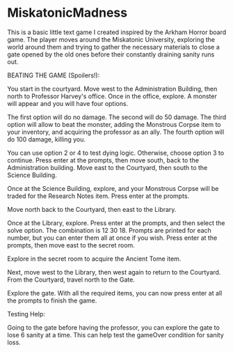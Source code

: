 # MiskatonicMadness

This is a basic little text game I created inspired by the Arkham Horror board game. The player moves
around the Miskatonic University, exploring the world around them and trying to gather the necessary
materials to close a gate opened by the old ones before their constantly draining sanity runs out.

BEATING THE GAME (Spoilers!):

You start in the courtyard. Move west to the Administration Building, then north to Professor Harvey's
office. Once in the office, explore. A monster will appear and you will have four options.

The first option will do no damage.
The second will do 50 damage.
The third option will allow to beat the monster, adding the Monstrous Corpse item to your inventory,
and acquiring the professor as an ally.
The fourth option will do 100 damage, killing you.

You can use option 2 or 4 to test dying logic.
Otherwise, choose option 3 to continue. Press enter at the prompts, then move south, back
to the Administration building. Move east to the Courtyard, then south to the Science Building.

Once at the Science Building, explore, and your Monstrous Corpse will be traded for the Research
Notes item. Press enter at the prompts.

Move north back to the Courtyard, then east to the Library.

Once at the Library, explore. Press enter at the prompts, and then select the solve option.
The combination is 12 30 18. Prompts are printed for each number, but you can enter them all at once
if you wish. Press enter at the prompts, then move east to the secret room.

Explore in the secret room to acquire the Ancient Tome item.

Next, move west to the Library, then west again to return to the Courtyard. From the Courtyard,
travel north to the Gate.

Explore the gate. With all the required items, you can now press enter at all the prompts to
finish the game.

Testing Help:

Going to the gate before having the professor, you can explore the gate to lose 6 sanity at a time.
This can help test the gameOver condition for sanity loss.
